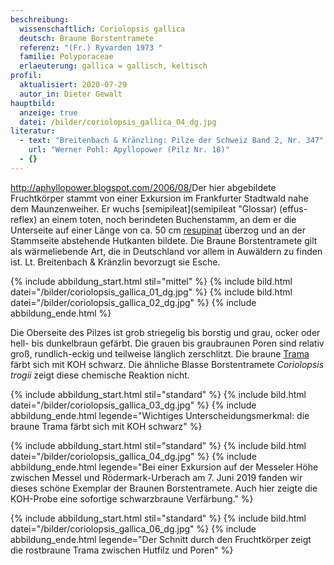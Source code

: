 ```yaml
---
beschreibung:
  wissenschaftlich: Coriolopsis gallica
  deutsch: Braune Borstentramete
  referenz: "(Fr.) Ryvarden 1973 "
  familie: Polyporaceae
  erlaeuterung: gallica = gallisch, keltisch
profil:
  aktualisiert: 2020-07-29
  autor_in: Dieter Gewalt
hauptbild:
  anzeige: true
  datei: /bilder/coriolopsis_gallica_04_dg.jpg
literatur:
  - text: "Breitenbach & Kränzling: Pilze der Schweiz Band 2, Nr. 347"
    url: "Werner Pohl: Apyllopower (Pilz Nr. 18)"
  - {}
---
```

<http://aphyllopower.blogspot.com/2006/08/>Der hier abgebildete Fruchtkörper stammt von einer Exkursion im Frankfurter Stadtwald nahe dem Maunzenweiher. Er wuchs [semipileat](semipileat "Glossar) (effus-reflex) an einem toten, noch berindeten Buchenstamm, an dem er die Unterseite auf einer Länge von ca. 50 cm [resupinat](resupinat "Glossar") überzog und an der Stammseite abstehende Hutkanten bildete. Die Braune Borstentramete gilt als wärmeliebende Art, die in Deutschland vor allem in Auwäldern zu finden ist. Lt. Breitenbach & Kränzlin bevorzugt sie Esche.

{% include abbildung_start.html stil="mittel" %}
{% include bild.html datei="/bilder/coriolopsis_gallica_01_dg.jpg" %}
{% include bild.html datei="/bilder/coriolopsis_gallica_02_dg.jpg" %}
{% include abbildung_ende.html %}

Die Oberseite des Pilzes ist grob striegelig bis borstig und grau, ocker oder hell- bis dunkelbraun gefärbt. Die grauen bis graubraunen Poren sind relativ groß, rundlich-eckig und teilweise länglich zerschlitzt. Die braune [Trama](Trama "Glossar") färbt sich mit KOH schwarz. Die ähnliche Blasse Borstentramete *Coriolopsis trogii* zeigt diese chemische Reaktion nicht.

{% include abbildung_start.html stil="standard" %}
{% include bild.html datei="/bilder/coriolopsis_gallica_03_dg.jpg" %}
{% include abbildung_ende.html legende="Wichtiges Unterscheidungsmerkmal: die braune Trama färbt sich mit KOH schwarz" %}

{% include abbildung_start.html stil="standard" %}
{% include bild.html datei="/bilder/coriolopsis_gallica_04_dg.jpg" %}
{% include abbildung_ende.html legende="Bei einer Exkursion auf der Messeler Höhe zwischen Messel und Rödermark-Urberach am 7. Juni 2019 fanden wir dieses schöne Exemplar der Braunen Borstentramete. Auch hier zeigte die KOH-Probe eine sofortige schwarzbraune Verfärbung." %}

{% include abbildung_start.html stil="standard" %}
{% include bild.html datei="/bilder/coriolopsis_gallica_06_dg.jpg" %}
{% include abbildung_ende.html legende="Der Schnitt durch den Fruchtkörper zeigt die rostbraune Trama zwischen Hutfilz und Poren" %}
